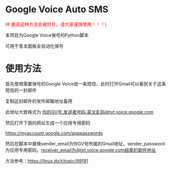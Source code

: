 # Google Voice Auto SMS

<font color=red>(# 据说这种方法会被封号，请大家谨慎使用！！！)</font>

本项目为Google Voice保号的Python脚本

可用于青龙面板全自动化保号

# 使用方法

首先使用需要保号的Google Voice收一条短信，此时打开Gmail可以看到关于这条短信的一封邮件

复制这封邮件的发件邮箱地址备用

此地址大致格式为 你的GV号.发送者号码.英文乱码@txt.voice.google.com



然后打开下面的网址生成一个应用专用密码

https://myaccount.google.com/apppasswords



然后在脚本中替换sender_email为你GV号所属的Gmail地址，sender_password为应用专用密码，receiver_email为@txt.voice.google.com结尾的邮件地址



方法参考：https://linux.do/t/topic/99191
